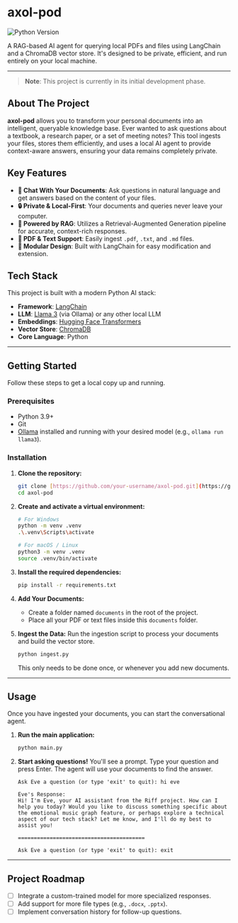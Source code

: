 # axol-pod

![Python Version](https://img.shields.io/badge/python-3.9+-blue.svg)

A RAG-based AI agent for querying local PDFs and files using LangChain and a ChromaDB vector store. It's designed to be private, efficient, and run entirely on your local machine.

---

> **Note**: This project is currently in its initial development phase.

## About The Project

**axol-pod** allows you to transform your personal documents into an intelligent, queryable knowledge base. Ever wanted to ask questions about a textbook, a research paper, or a set of meeting notes? This tool ingests your files, stores them efficiently, and uses a local AI agent to provide context-aware answers, ensuring your data remains completely private.

## Key Features

- **💬 Chat With Your Documents**: Ask questions in natural language and get answers based on the content of your files.
- **🔒 Private & Local-First**: Your documents and queries never leave your computer.
- **🧠 Powered by RAG**: Utilizes a Retrieval-Augmented Generation pipeline for accurate, context-rich responses.
- **📄 PDF & Text Support**: Easily ingest `.pdf`, `.txt`, and `.md` files.
- **🧩 Modular Design**: Built with LangChain for easy modification and extension.

## Tech Stack

This project is built with a modern Python AI stack:

- **Framework**: [LangChain](https://www.langchain.com/)
- **LLM**: [Llama 3](https://ollama.com/library/llama3) (via Ollama) or any other local LLM
- **Embeddings**: [Hugging Face Transformers](https://huggingface.co/sentence-transformers)
- **Vector Store**: [ChromaDB](https://www.trychroma.com/)
- **Core Language**: Python

---

## Getting Started

Follow these steps to get a local copy up and running.

### Prerequisites

- Python 3.9+
- Git
- [Ollama](https://ollama.com/) installed and running with your desired model (e.g., `ollama run llama3`).

### Installation

1.  **Clone the repository:**

    ```sh
    git clone [https://github.com/your-username/axol-pod.git](https://github.com/your-username/axol-pod.git)
    cd axol-pod
    ```

2.  **Create and activate a virtual environment:**

    ```sh
    # For Windows
    python -m venv .venv
    .\.venv\Scripts\activate

    # For macOS / Linux
    python3 -m venv .venv
    source .venv/bin/activate
    ```

3.  **Install the required dependencies:**

    ```sh
    pip install -r requirements.txt
    ```

4.  **Add Your Documents:**

    - Create a folder named `documents` in the root of the project.
    - Place all your PDF or text files inside this `documents` folder.

5.  **Ingest the Data:**
    Run the ingestion script to process your documents and build the vector store.
    ```sh
    python ingest.py
    ```
    This only needs to be done once, or whenever you add new documents.

---

## Usage

Once you have ingested your documents, you can start the conversational agent.

1.  **Run the main application:**

    ```sh
    python main.py
    ```

2.  **Start asking questions!**
    You'll see a prompt. Type your question and press Enter. The agent will use your documents to find the answer.

    ```
    Ask Eve a question (or type 'exit' to quit): hi eve

    Eve's Response:
    Hi! I'm Eve, your AI assistant from the Riff project. How can I help you today? Would you like to discuss something specific about the emotional music graph feature, or perhaps explore a technical aspect of our tech stack? Let me know, and I'll do my best to assist you!

    ========================================

    Ask Eve a question (or type 'exit' to quit): exit
    ```

---

## Project Roadmap

- [ ] Integrate a custom-trained model for more specialized responses.
- [ ] Add support for more file types (e.g., `.docx`, `.pptx`).
- [ ] Implement conversation history for follow-up questions.
